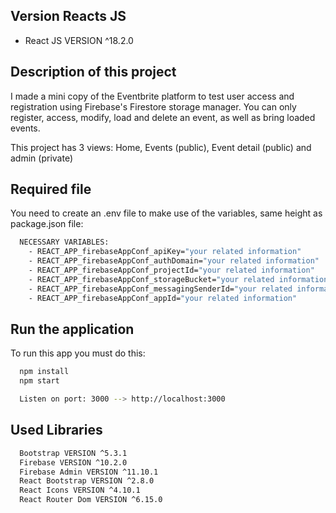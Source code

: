 ## Version Reacts JS
  - React JS VERSION ^18.2.0

## Description of this project

I made a mini copy of the Eventbrite platform to test user access and registration using Firebase's Firestore storage manager. You can only register, access, modify, load and delete an event, as well as bring loaded events.

This project has 3 views: Home, Events (public), Event detail (public) and admin (private)


## Required file

You need to create an .env file to make use of the variables, same height as package.json file: 

```bash
  NECESSARY VARIABLES:
    - REACT_APP_firebaseAppConf_apiKey="your related information"
    - REACT_APP_firebaseAppConf_authDomain="your related information"
    - REACT_APP_firebaseAppConf_projectId="your related information"
    - REACT_APP_firebaseAppConf_storageBucket="your related information"
    - REACT_APP_firebaseAppConf_messagingSenderId="your related information"
    - REACT_APP_firebaseAppConf_appId="your related information"
```

## Run the application

To run this app you must do this:

```bash
  npm install
  npm start

  Listen on port: 3000 --> http://localhost:3000
```

## Used Libraries

```bash
  Bootstrap VERSION ^5.3.1
  Firebase VERSION ^10.2.0
  Firebase Admin VERSION ^11.10.1
  React Bootstrap VERSION ^2.8.0
  React Icons VERSION ^4.10.1
  React Router Dom VERSION ^6.15.0
```
